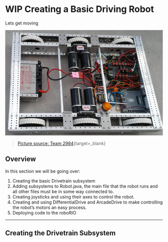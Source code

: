 # **WIP** Creating a Basic Driving Robot

Lets get moving

![Image Title](../assets/images/driving_robot/kitbot.jpg)
> [Picture source: Team 2984](http://ljrobotics.org/games/power-up-2018/){target=_blank}

## Overview

In this section we will be going over:

1. Creating the basic Drivetrain subsystem
2. Adding subsystems to Robot.java, the main file that the robot runs and all other files must be in some way connected to.
3. Creating joysticks and using their axes to control the robot.
4. Creating and using DifferentialDrive and ArcadeDrive to make controlling the robot’s motors an easy process.
5. Deploying code to the roboRIO

***

## Creating the Drivetrain Subsystem
